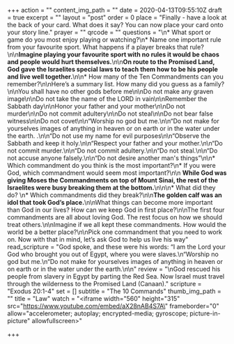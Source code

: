 +++
action = ""
content_img_path = ""
date = 2020-04-13T09:55:10Z
draft = true
excerpt = ""
layout = "post"
order = 0
place = "Finally - have a look at the back of your card. What does it say? You can now place your card onto your story line."
prayer = ""
qrcode = ""
questions = "\n* What sport or game do you most enjoy playing or watching?\n* Name one important rule from your favourite sport. What happens if a player breaks that rule?\n\n**Imagine playing your favourite sport with no rules it would be chaos and people would hurt themselves.**\n\n**On route to the Promised Land, God gave the Israelites special laws to teach them how to be his people and live well together.**\n\n* How many of the Ten Commandments can you remember?\n\nHere’s a summary list. How many did you guess as a family?\n\nYou shall have no other gods before me\n\nDo not make any graven image\n\nDo not take the name of the LORD in vain\n\nRemember the Sabbath day\n\nHonor your father and your mother\n\nDo not murder\n\nDo not commit adultery\n\nDo not steal\n\nDo not bear false witness\n\nDo not covet\n\n“Worship no god but me.\n\n“Do not make for yourselves images of anything in heaven or on earth or in the water under the earth. .\n\n“Do not use my name for evil purposes\n\n“Observe the Sabbath and keep it holy.\n\n“Respect your father and your mother.\n\n“Do not commit murder.\n\n“Do not commit adultery.\n\n“Do not steal.\n\n“Do not accuse anyone falsely.\n\n“Do not desire another man's things”\n\n* Which commandment do you think is the most important?\n* If you were God, which commandment would seem most important?\n\n  **While God was giving Moses the Commandments on top of Mount Sinai, the rest of the Israelites were busy breaking them at the bottom.**\n\n\n* What did they do? \n* Which commandments did they break?\n\n**The golden calf was an idol that took God’s place.**\n\nWhat things can become more important than God in our lives? How can we keep God in first place?\n\nThe first four commandments are all about loving God. The rest focus on how we should treat others.\n\nImagine if we all kept these commandments. How would the world be a better place?\n\nPick one commandment that you need to work on. Now with that in mind, let’s ask God to help us live his way"
read_scripture = "God spoke, and these were his words: “I am the Lord your God who brought you out of Egypt, where you were slaves.\n“Worship no god but me.\n“Do not make for yourselves images of anything in heaven or on earth or in the water under the earth.\n\n"
review = "\nGod rescued his people from slavery in Egypt by parting the Red Sea. Now Israel must travel through the wilderness to the Promised Land (Canaan)."
scripture = "Exodus 20:1-4"
set = []
subtitle = "The 10 Commands"
thumb_img_path = ""
title = "Law"
watch = "<iframe width=\"560\" height=\"315\" src=\"https://www.youtube.com/embed/aX28nAB4S7A\" frameborder=\"0\" allow=\"accelerometer; autoplay; encrypted-media; gyroscope; picture-in-picture\" allowfullscreen></iframe>"

+++
